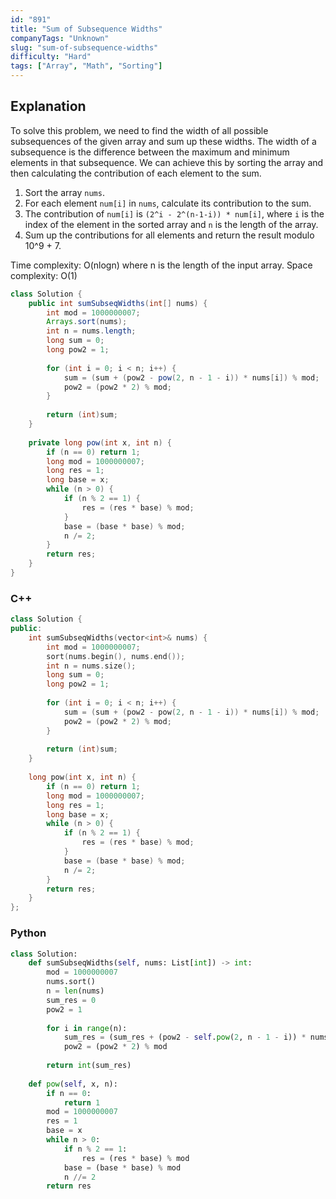 ```yaml
---
id: "891"
title: "Sum of Subsequence Widths"
companyTags: "Unknown"
slug: "sum-of-subsequence-widths"
difficulty: "Hard"
tags: ["Array", "Math", "Sorting"]
---
```


## Explanation
To solve this problem, we need to find the width of all possible subsequences of the given array and sum up these widths. The width of a subsequence is the difference between the maximum and minimum elements in that subsequence. We can achieve this by sorting the array and then calculating the contribution of each element to the sum.

1. Sort the array `nums`.
2. For each element `num[i]` in `nums`, calculate its contribution to the sum.
3. The contribution of `num[i]` is `(2^i - 2^(n-1-i)) * num[i]`, where `i` is the index of the element in the sorted array and `n` is the length of the array.
4. Sum up the contributions for all elements and return the result modulo 10^9 + 7.

Time complexity: O(nlogn) where n is the length of the input array.
Space complexity: O(1)
```java
class Solution {
    public int sumSubseqWidths(int[] nums) {
        int mod = 1000000007;
        Arrays.sort(nums);
        int n = nums.length;
        long sum = 0;
        long pow2 = 1;
        
        for (int i = 0; i < n; i++) {
            sum = (sum + (pow2 - pow(2, n - 1 - i)) * nums[i]) % mod;
            pow2 = (pow2 * 2) % mod;
        }
        
        return (int)sum;
    }
    
    private long pow(int x, int n) {
        if (n == 0) return 1;
        long mod = 1000000007;
        long res = 1;
        long base = x;
        while (n > 0) {
            if (n % 2 == 1) {
                res = (res * base) % mod;
            }
            base = (base * base) % mod;
            n /= 2;
        }
        return res;
    }
}
```

### C++
```cpp
class Solution {
public:
    int sumSubseqWidths(vector<int>& nums) {
        int mod = 1000000007;
        sort(nums.begin(), nums.end());
        int n = nums.size();
        long sum = 0;
        long pow2 = 1;
        
        for (int i = 0; i < n; i++) {
            sum = (sum + (pow2 - pow(2, n - 1 - i)) * nums[i]) % mod;
            pow2 = (pow2 * 2) % mod;
        }
        
        return (int)sum;
    }
    
    long pow(int x, int n) {
        if (n == 0) return 1;
        long mod = 1000000007;
        long res = 1;
        long base = x;
        while (n > 0) {
            if (n % 2 == 1) {
                res = (res * base) % mod;
            }
            base = (base * base) % mod;
            n /= 2;
        }
        return res;
    }
};
```

### Python
```python
class Solution:
    def sumSubseqWidths(self, nums: List[int]) -> int:
        mod = 1000000007
        nums.sort()
        n = len(nums)
        sum_res = 0
        pow2 = 1
        
        for i in range(n):
            sum_res = (sum_res + (pow2 - self.pow(2, n - 1 - i)) * nums[i]) % mod
            pow2 = (pow2 * 2) % mod
            
        return int(sum_res)
    
    def pow(self, x, n):
        if n == 0:
            return 1
        mod = 1000000007
        res = 1
        base = x
        while n > 0:
            if n % 2 == 1:
                res = (res * base) % mod
            base = (base * base) % mod
            n //= 2
        return res
```